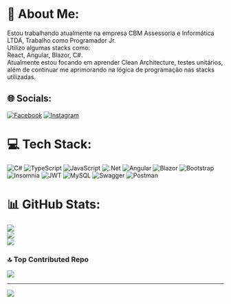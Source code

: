 # 💫 About Me:
Estou trabalhando atualmente na empresa CBM Assessoria e Informática LTDA, Trabalho como Programador Jr. <br>Utilizo algumas stacks como: <br> React, Angular, Blazor, C#. <br>Atualmente estou focando em aprender Clean Architecture, testes unitários, além de continuar me aprimorando na lógica de programação nas stacks utilizadas.

## 🌐 Socials:
[![Facebook](https://img.shields.io/badge/Facebook-%231877F2.svg?logo=Facebook&logoColor=white)](https://facebook.com/bruno.pocay) [![Instagram](https://img.shields.io/badge/Instagram-%23E4405F.svg?logo=Instagram&logoColor=white)](https://instagram.com/brunopocay) 

# 💻 Tech Stack:
![C#](https://img.shields.io/badge/c%23-%23239120.svg?style=for-the-badge&logo=csharp&logoColor=white) ![TypeScript](https://img.shields.io/badge/typescript-%23007ACC.svg?style=for-the-badge&logo=typescript&logoColor=white) ![JavaScript](https://img.shields.io/badge/javascript-%23323330.svg?style=for-the-badge&logo=javascript&logoColor=%23F7DF1E) ![.Net](https://img.shields.io/badge/.NET-5C2D91?style=for-the-badge&logo=.net&logoColor=white) ![Angular](https://img.shields.io/badge/angular-%23DD0031.svg?style=for-the-badge&logo=angular&logoColor=white) ![Blazor](https://img.shields.io/badge/blazor-%235C2D91.svg?style=for-the-badge&logo=blazor&logoColor=white) ![Bootstrap](https://img.shields.io/badge/bootstrap-%238511FA.svg?style=for-the-badge&logo=bootstrap&logoColor=white) ![Insomnia](https://img.shields.io/badge/Insomnia-black?style=for-the-badge&logo=insomnia&logoColor=5849BE) ![JWT](https://img.shields.io/badge/JWT-black?style=for-the-badge&logo=JSON%20web%20tokens) ![MySQL](https://img.shields.io/badge/mysql-4479A1.svg?style=for-the-badge&logo=mysql&logoColor=white) ![Swagger](https://img.shields.io/badge/-Swagger-%23Clojure?style=for-the-badge&logo=swagger&logoColor=white) ![Postman](https://img.shields.io/badge/Postman-FF6C37?style=for-the-badge&logo=postman&logoColor=white)
# 📊 GitHub Stats:
![](https://github-readme-stats.vercel.app/api?username=brunopocay&theme=radical&hide_border=false&include_all_commits=true&count_private=true)<br/>
![](https://github-readme-streak-stats.herokuapp.com/?user=brunopocay&theme=radical&hide_border=false)<br/>
![](https://github-readme-stats.vercel.app/api/top-langs/?username=brunopocay&theme=radical&hide_border=false&include_all_commits=true&count_private=true&layout=compact)

### 🔝 Top Contributed Repo
![](https://github-contributor-stats.vercel.app/api?username=brunopocay&limit=5&theme=onedark&combine_all_yearly_contributions=true)

---
[![](https://visitcount.itsvg.in/api?id=brunopocay&icon=0&color=0)](https://visitcount.itsvg.in)

<!-- Proudly created with GPRM ( https://gprm.itsvg.in ) -->
